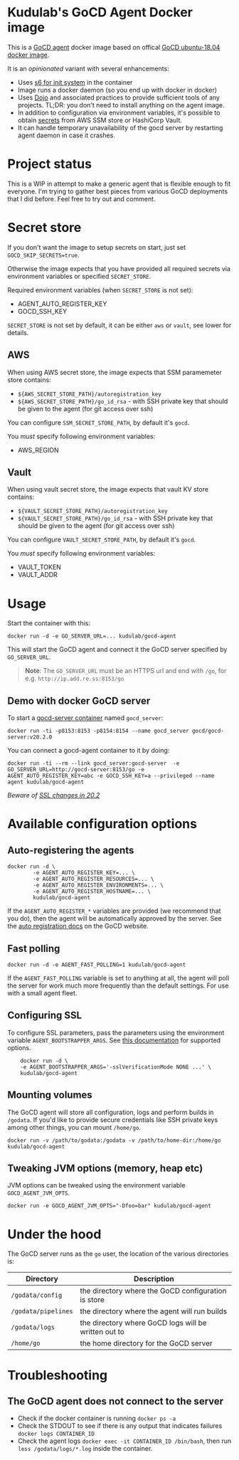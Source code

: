 # Kudulab's GoCD Agent Docker image

This is a [GoCD agent](https://www.gocd.io) docker image based on offical [GoCD ubuntu-18.04 docker image](https://github.com/gocd/docker-gocd-agent-ubuntu-18.04).

It is an *opinionated* variant with several enhancements:
 * Uses [s6 for init system](https://github.com/just-containers/s6-overlay) in the container
 * Image runs a docker daemon (so you end up with docker in docker)
 * Uses [Dojo](https://github.com/kudulab/dojo) and associated practices to provide sufficient tools of any projects. TL;DR: you don't need to install anything on the agent image.
 * In addition to configuration via environment variables, it's possible to obtain [secrets](#secret-store) from AWS SSM store or HashiCorp Vault.
 * It can handle temporary unavailability of the gocd server by restarting agent daemon in case it crashes.

# Project status

This is a WIP in attempt to make a generic agent that is flexible enough to fit everyone. I'm trying to gather best pieces from various GoCD deployments that I did before. Feel free to try out and comment.

# Secret store

If you don't want the image to setup secrets on start, just set `GOCD_SKIP_SECRETS=true`.

Otherwise the image expects that you have provided all required secrets via environment variables or specified  `SECRET_STORE`.

Required environment variables (when `SECRET_STORE` is not set):
 * AGENT_AUTO_REGISTER_KEY
 * GOCD_SSH_KEY

`SECRET_STORE` is not set by default, it can be either `aws` or `vault`, see lower for details.

## AWS

When using AWS secret store, the image expects that SSM paramemeter store contains:
 * `${AWS_SECRET_STORE_PATH}/autoregistration_key`
 * `${AWS_SECRET_STORE_PATH}/go_id_rsa` - with SSH private key that should be given to the agent (for git access over ssh)

You can configure `SSM_SECRET_STORE_PATH`, by default it's `gocd`.

You *must* specify following environment variables:
 * AWS_REGION

## Vault

When using vault secret store, the image expects that vault KV store contains:
 * `${VAULT_SECRET_STORE_PATH}/autoregistration_key`
 * `${VAULT_SECRET_STORE_PATH}/go_id_rsa` - with SSH private key that should be given to the agent (for git access over ssh)

You can configure `VAULT_SECRET_STORE_PATH`, by default it's `gocd`.

You *must* specify following environment variables:
 * VAULT_TOKEN
 * VAULT_ADDR

# Usage

Start the container with this:

```
docker run -d -e GO_SERVER_URL=... kudulab/gocd-agent
```

This will start the GoCD agent and connect it the GoCD server specified by `GO_SERVER_URL`.

> **Note**: The `GO_SERVER_URL` must be an HTTPS url and end with `/go`, for e.g. `http://ip.add.re.ss:8153/go`

## Demo with docker GoCD server

To start a [gocd-server container](https://hub.docker.com/r/gocd/gocd-server/) named `gocd_server`:
```
docker run -ti -p8153:8153 -p8154:8154 --name gocd_server gocd/gocd-server:v20.2.0
```

You can connect a gocd-agent container to it by doing:

```
docker run -ti --rm --link gocd_server:gocd-server  -e GO_SERVER_URL=http://gocd-server:8153/go -e AGENT_AUTO_REGISTER_KEY=abc -e GOCD_SSH_KEY=a --privileged --name agent kudulab/gocd-agent
```

*Beware of [SSL changes in 20.2](https://github.com/gocd/gocd/issues/7872)*

# Available configuration options

## Auto-registering the agents

```
docker run -d \
        -e AGENT_AUTO_REGISTER_KEY=... \
        -e AGENT_AUTO_REGISTER_RESOURCES=... \
        -e AGENT_AUTO_REGISTER_ENVIRONMENTS=... \
        -e AGENT_AUTO_REGISTER_HOSTNAME=... \
        kudulab/gocd-agent
```

If the `AGENT_AUTO_REGISTER_*` variables are provided (we recommend that you do), then the agent will be automatically approved by the server. See the [auto registration docs](https://docs.gocd.org/20.2.0/advanced_usage/agent_auto_register.html) on the GoCD website.

## Fast polling

```
docker run -d -e AGENT_FAST_POLLING=1 kudulab/gocd-agent
```

If the `AGENT_FAST_POLLING` variable is set to anything at all, the agent will poll the server for work much more frequently than the default settings. For use with a small agent fleet.

## Configuring SSL

To configure SSL parameters, pass the parameters using the environment variable `AGENT_BOOTSTRAPPER_ARGS`. See [this documentation](https://docs.gocd.org/20.2.0/installation/ssl_tls/end_to_end_transport_security.html) for supported options.

```shell
    docker run -d \
    -e AGENT_BOOTSTRAPPER_ARGS='-sslVerificationMode NONE ...' \
    kudulab/gocd-agent
```

## Mounting volumes

The GoCD agent will store all configuration, logs and perform builds in `/godata`. If you'd like to provide secure credentials like SSH private keys among other things, you can mount `/home/go`.

```
docker run -v /path/to/godata:/godata -v /path/to/home-dir:/home/go kudulab/gocd-agent
```

## Tweaking JVM options (memory, heap etc)

JVM options can be tweaked using the environment variable `GOCD_AGENT_JVM_OPTS`.

```
docker run -e GOCD_AGENT_JVM_OPTS="-Dfoo=bar" kudulab/gocd-agent
```

# Under the hood

The GoCD server runs as the `go` user, the location of the various directories is:

| Directory           | Description                                                                      |
|---------------------|----------------------------------------------------------------------------------|
| `/godata/config`    | the directory where the GoCD configuration is store                              |
| `/godata/pipelines` | the directory where the agent will run builds                                    |
| `/godata/logs`      | the directory where GoCD logs will be written out to                             |
| `/home/go`          | the home directory for the GoCD server                                           |

# Troubleshooting

## The GoCD agent does not connect to the server

- Check if the docker container is running `docker ps -a`
- Check the STDOUT to see if there is any output that indicates failures `docker logs CONTAINER_ID`
- Check the agent logs `docker exec -it CONTAINER_ID /bin/bash`, then run `less /godata/logs/*.log` inside the container.
